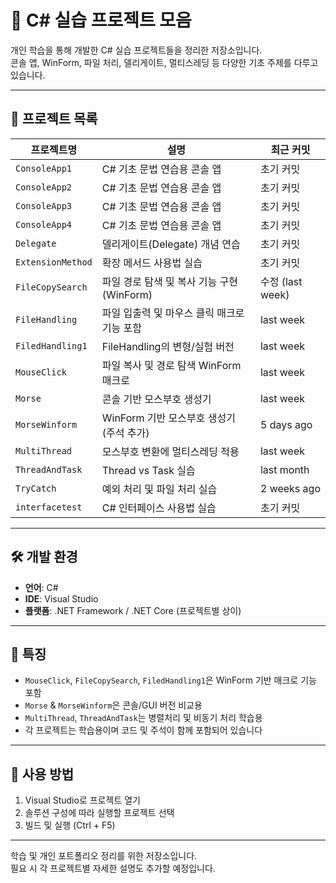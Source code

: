 # 🧰 C# 실습 프로젝트 모음

개인 학습을 통해 개발한 C# 실습 프로젝트들을 정리한 저장소입니다.  
콘솔 앱, WinForm, 파일 처리, 델리게이트, 멀티스레딩 등 다양한 기초 주제를 다루고 있습니다.

---

## 📁 프로젝트 목록

| 프로젝트명 | 설명 | 최근 커밋 |
|------------|------|------------|
| `ConsoleApp1` | C# 기초 문법 연습용 콘솔 앱 | 초기 커밋 |
| `ConsoleApp2` | C# 기초 문법 연습용 콘솔 앱 | 초기 커밋 |
| `ConsoleApp3` | C# 기초 문법 연습용 콘솔 앱 | 초기 커밋 |
| `ConsoleApp4` | C# 기초 문법 연습용 콘솔 앱 | 초기 커밋 |
| `Delegate` | 델리게이트(Delegate) 개념 연습 | 초기 커밋 |
| `ExtensionMethod` | 확장 메서드 사용법 실습 | 초기 커밋 |
| `FileCopySearch` | 파일 경로 탐색 및 복사 기능 구현 (WinForm) | 수정 (last week) |
| `FileHandling` | 파일 입출력 및 마우스 클릭 매크로 기능 포함 | last week |
| `FiledHandling1` | FileHandling의 변형/실험 버전 | last week |
| `MouseClick` | 파일 복사 및 경로 탐색 WinForm 매크로 | last week |
| `Morse` | 콘솔 기반 모스부호 생성기 | last week |
| `MorseWinform` | WinForm 기반 모스부호 생성기 (주석 추가) | 5 days ago |
| `MultiThread` | 모스부호 변환에 멀티스레딩 적용 | last week |
| `ThreadAndTask` | Thread vs Task 실습 | last month |
| `TryCatch` | 예외 처리 및 파일 처리 실습 | 2 weeks ago |
| `interfacetest` | C# 인터페이스 사용법 실습 | 초기 커밋 |

---

## 🛠 개발 환경

- **언어**: C#
- **IDE**: Visual Studio
- **플랫폼**: .NET Framework / .NET Core (프로젝트별 상이)

---

## 📌 특징

- `MouseClick`, `FileCopySearch`, `FiledHandling1`은 WinForm 기반 매크로 기능 포함
- `Morse` & `MorseWinform`은 콘솔/GUI 버전 비교용
- `MultiThread`, `ThreadAndTask`는 병렬처리 및 비동기 처리 학습용
- 각 프로젝트는 학습용이며 코드 및 주석이 함께 포함되어 있습니다

---

## 📂 사용 방법

1. Visual Studio로 프로젝트 열기
2. 솔루션 구성에 따라 실행할 프로젝트 선택
3. 빌드 및 실행 (Ctrl + F5)

---

학습 및 개인 포트폴리오 정리를 위한 저장소입니다.  
필요 시 각 프로젝트별 자세한 설명도 추가할 예정입니다.
